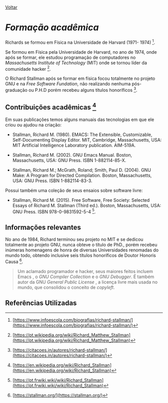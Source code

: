 
[Voltar](intro.md)

  

# *Formação acadêmica*

Richards se formou em Física na Universidade de Harvard (1971- 1974) [^1].

Se formou em Física pela Universidade de Harvard, no ano de 1974, onde após se formar, ele estudou programação de computadores no *Massachusetts Institute of Technology* (MIT) onde se tornou líder da comunidade hacker [^2].

O Richard Stallman após se formar em física focou totalmente no projeto GNU e na *Free Software Fundation*, não realizando nenhuma pós-graduação ou P.H.D porém recebeu alguns títulos honoríficos [^3].

## Contribuições acadêmicas [^6]

Em suas publicações temos alguns manuais das tecnologias em que ele criou ou ajudou na criação:

- Stallman, Richard M. (1980). EMACS: The Extensible, Customizable, Self-Documenting Display Editor. MIT, Cambridge, Massachusetts, USA: MIT Artificial Intelligence Laboratory publication. AIM-519A.
    
- Stallman, Richard M. (2002). GNU Emacs Manual. Boston, Massachusetts, USA: GNU Press. ISBN 1-882114-85-X.
    
- Stallman, Richard M.; McGrath, Roland; Smith, Paul D. (2004). GNU Make: A Program for Directed Compilation. Boston, Massachusetts, USA: GNU Press. ISBN 1-882114-83-3.

Possui também uma coleção de seus ensaios sobre software livre:

- Stallman, Richard M. (2015). Free Software, Free Society: Selected Essays of Richard M. Stallman (Third ed.). Boston, Massachusetts, USA: GNU Press. ISBN 978-0-9831592-5-4 [^5].

  

## Informações relevantes

No ano de 1984, Richard terminou seu projeto no MIT e se dedicou totalmente ao projeto GNU, nunca obteve o título de PhD., porém recebeu inúmeras homenagens de honra de diversas Universidades renomadas do mundo todo, obtendo inclusive seis títulos honoríficos de Doutor Honoris Causa [^4].

> Um aclamado programador e hacker, seus maiores feitos incluem Emacs ,
> o *GNU Compiler Collection* e o *GNU Debugger*. É também autor da GNU
> *General Public License* , a licença livre mais usada no mundo, que
> consolidou o conceito de *copyleft*.

  
  

## Referências Utilizadas

[^1]:[https://www.infoescola.com/biografias/richard-stallman/](https://www.infoescola.com/biografias/richard-stallman/)
[^2]:[https://pt.wikipedia.org/wiki/Richard_Matthew_Stallman](https://pt.wikipedia.org/wiki/Richard_Matthew_Stallman)
[^3]:[https://citacoes.in/autores/richard-stallman/](https://citacoes.in/autores/richard-stallman/)
[^4]:[https://stallman.org/](https://stallman.org/)
[^5]:[https://pt.frwiki.wiki/wiki/Richard_Stallman](https://pt.frwiki.wiki/wiki/Richard_Stallman)
[^6]:[https://en.wikipedia.org/wiki/Richard_Stallman](https://en.wikipedia.org/wiki/Richard_Stallman)
